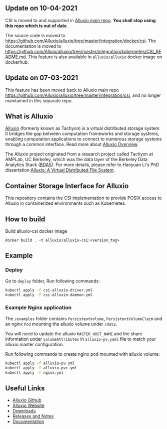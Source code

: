 ## Update on 10-04-2021

CSI is moved to and supported in [Alluxio main repo](https://github.com/Alluxio/alluxio).
**You shall stop using this repo which is out of date**.

The source code is moved to https://github.com/Alluxio/alluxio/tree/master/integration/docker/csi.
The documentation is moved to https://github.com/Alluio/alluxio/tree/master/integration/kubernetes/CSI_README.md.
This feature is also available in `alluxio/alluxio` docker image on dockerhub.


## Update on 07-03-2021
This feature has been moved back to Alluxio main repo https://github.com/Alluxio/alluxio/tree/master/integration/csi,
and no longer maintained in this separate repo.

## What is Alluxio
[Alluxio](https://www.alluxio.io) (formerly known as Tachyon)
is a virtual distributed storage system. It bridges the gap between
computation frameworks and storage systems, enabling computation applications to connect to
numerous storage systems through a common interface. Read more about
[Alluxio Overview](https://docs.alluxio.io/os/user/stable/en/Overview.html).

The Alluxio project originated from a research project called Tachyon at AMPLab, UC Berkeley,
which was the data layer of the Berkeley Data Analytics Stack ([BDAS](https://amplab.cs.berkeley.edu/bdas/)).
For more details, please refer to Haoyuan Li's PhD dissertation
[Alluxio: A Virtual Distributed File System](https://www2.eecs.berkeley.edu/Pubs/TechRpts/2018/EECS-2018-29.html).

## Container Storage Interface for Alluxio

This repository contains the CSI implementation to provide POSIX access to Alluxio in
containerized environments such as Kubernetes.

## How to build

Build alluxio-csi docker image

`docker build . -t alluxio/alluxio-csi:<version_tag>`

## Example

### Deploy

Go to `deploy` folder, Run following commands:
```bash
kubectl apply -f csi-alluxio-driver.yml
kubectl apply -f csi-alluxio-daemon.yml
``` 

### Example Nginx application
The `/examples` folder contains `PersistentVolume`, `PersistentVolumeClaim` and an nginx `Pod` mounting the alluxio volume under `/data`.

You will need to update the alluxio `MASTER_HOST_NAME` and the share information under `volumeAttributes` in `alluxio-pv.yaml` file to match your alluxio master configuration.

Run following commands to create nginx pod mounted with alluxio volume:
```bash
kubectl apply -f alluxio-pv.yml
kubectl apply -f alluxio-pvc.yml
kubectl apply -f nginx.yml
```

## Useful Links

- [Alluxio Github](https://github.com/Alluxio/alluxio)
- [Alluxio Website](https://www.alluxio.io/)
- [Downloads](https://www.alluxio.io/download)
- [Releases and Notes](https://www.alluxio.io/download/releases/)
- [Documentation](https://www.alluxio.io/docs/)
